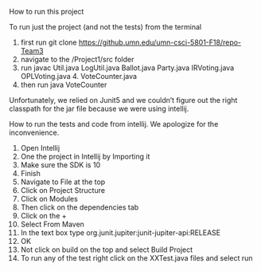 How to run this project

To run just the project (and not the tests) from the terminal
1. first run git clone https://github.umn.edu/umn-csci-5801-F18/repo-Team3
2. navigate to the /Project1/src folder
3. run  javac Util.java LogUtil.java Ballot.java Party.java IRVoting.java OPLVoting.java 4. VoteCounter.java
4. then run java VoteCounter

Unfortunately, we relied on Junit5 and we couldn’t figure out the right classpath for the jar file because we were using intellij.

How to run the tests and code from intellij. We apologize for the inconvenience.
1. Open Intellij
2. One the project in Intellij by Importing it
3. Make sure the SDK is 10
4. Finish
5. Navigate to File at the top
6. Click on Project Structure
7. Click on Modules
8. Then click on the dependencies tab
9. Click on the +
10. Select From Maven
11. In the text box type     org.junit.jupiter:junit-jupiter-api:RELEASE
12. OK
13. Not click on build on the top and select Build Project
14. To run any of the test right click on the XXTest.java files and select run
